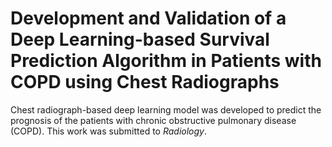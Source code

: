 # Development and Validation of a Deep Learning-based Survival Prediction Algorithm in Patients with COPD using Chest Radiographs 
Chest radiograph-based deep learning model was developed to predict the prognosis of the patients with chronic obstructive pulmonary disease (COPD). This work was submitted to <i>Radiology</i>.
